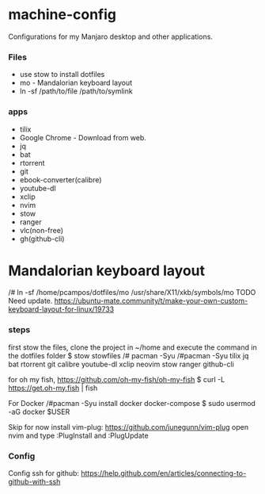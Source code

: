 # machine-config
Configurations for my Manjaro desktop and other applications.

### Files ###
* use stow to install dotfiles
* mo - Mandalorian keyboard layout
* ln -sf /path/to/file /path/to/symlink

### apps ###

* tilix
* Google Chrome - Download from web.
* jq
* bat
* rtorrent
* git
* ebook-converter(calibre)
* youtube-dl
* xclip
* nvim
* stow
* ranger
* vlc(non-free)
* gh(github-cli)

# Mandalorian keyboard layout #
/# ln -sf /home/pcampos/dotfiles/mo /usr/share/X11/xkb/symbols/mo 
TODO Need update.
https://ubuntu-mate.community/t/make-your-own-custom-keyboard-layout-for-linux/19733

### steps ###
first stow the files, clone the project in ~/home and execute the command in the dotfiles folder
$ stow stowfiles
/# pacman -Syu
/#pacman -Syu tilix jq bat rtorrent git calibre youtube-dl xclip neovim stow ranger github-cli

for oh my fish, https://github.com/oh-my-fish/oh-my-fish
$ curl -L https://get.oh-my.fish | fish

For Docker
/#pacman -Syu install docker docker-compose
$ sudo usermod -aG docker $USER

Skip for now
install vim-plug: https://github.com/junegunn/vim-plug
open nvim and type :PlugInstall and :PlugUpdate

### Config ###
Config ssh for github:
https://help.github.com/en/articles/connecting-to-github-with-ssh

